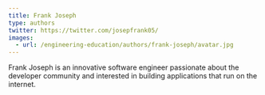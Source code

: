 ```yaml
---
title: Frank Joseph
type: authors
twitter: https://twitter.com/josepfrank05/
images:
  - url: /engineering-education/authors/frank-joseph/avatar.jpg 
---
```

Frank Joseph is an innovative software engineer passionate about the developer community and interested in building applications that run on the internet.